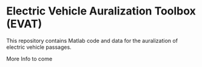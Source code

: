 # Electric Vehicle Auralization Toolbox (EVAT)

This repository contains Matlab code and data for the auralization of electric vehicle passages.

More Info to come
